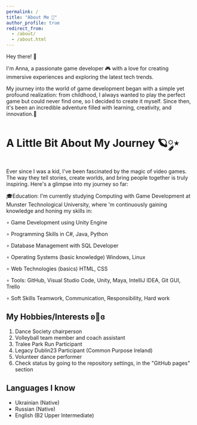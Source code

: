 ```yaml
---
permalink: /
title: "About Me 🌺"
author_profile: true
redirect_from: 
  - /about/
  - /about.html
---
```


Hey there! 👋 

I'm Anna, a passionate game developer 🎮 with a love for creating immersive experiences and exploring the latest tech trends.

My journey into the world of game development began with a simple yet profound realization: from childhood, I always wanted to play the perfect game but could never find one, so I decided to create it myself. Since then, it's been an incredible adventure filled with learning, creativity, and innovation.🌟

A Little Bit About My Journey 🪐༘⋆
======
Ever since I was a kid, I've been fascinated by the magic of video games. The way they tell stories, create worlds, and bring people together is truly inspiring. Here's a glimpse into my journey so far:

🎓Education: I'm currently studying Computing with Game Development at Munster Technological University, where 'm continuously gaining knowledge and honing my skills in:

∘ Game Development using Unity Engine

∘ Programming Skills in C#, Java, Python

∘ Database Management with SQL Developer

∘ Operating Systems (basic knowledge) Windows, Linux

∘ Web Technologies (basics) HTML, CSS

∘ Tools: GitHub, Visual Studio Code, Unity, Maya, IntelliJ IDEA, Git GUI, Trello

∘ Soft Skills Teamwork, Communication, Responsibility, Hard work

My Hobbies/Interests ʚ🍓ɞ
------
1. Dance Society chairperson
1. Volleyball team member and coach assistant
1. Tralee Park Run Participant
1. Legacy Dublin23 Participant (Common Purpose Ireland)
1. Volunteer dance performer 
1. Check status by going to the repository settings, in the "GitHub pages" section

Languages I know
------
* Ukrainian (Native) 
* Russian (Native)
* English (B2 Upper Intermediate) 
